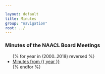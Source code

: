 ```yaml
---

layout: default
title: Minutes
group: "navigation"
root: ../
---
```


### Minutes of the NAACL Board Meetings

<ul>
{% for year in (2000..2018) reversed %}

<li>
<a href="{{ site.baseurl }}/minutes/{{ year }}/index.html">Minutes from {{ year }}</a>

</li>
{% endfor %}

</ul>

